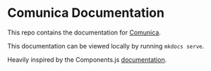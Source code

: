 # Comunica Documentation
This repo contains the documentation for [Comunica](https://github.com/comunica/comunica).

This documentation can be viewed locally by running `mkdocs serve`.

Heavily inspired by the Components.js
[documentation](https://github.com/LinkedSoftwareDependencies/Documentation-Components.js/).


